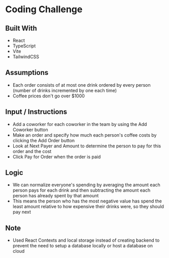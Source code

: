 # Coding Challenge

## Built With

-   React
-   TypeScript
-   Vite
-   TailwindCSS

## Assumptions

-   Each order consists of at most one drink ordered by every person (number of drinks incremented by one each time)
-   Coffee prices don't go over $1000

## Input / Instructions

-   Add a coworker for each coworker in the team by using the Add Coworker button
-   Make an order and specify how much each person's coffee costs by clicking the Add Order button
-   Look at Next Payer and Amount to determine the person to pay for this order and the cost
-   Click Pay for Order when the order is paid

## Logic

-   We can normalize everyone's spending by averaging the amount each person pays for each drink and then subtracting the amount each person has already spent by that amount
-   This means the person who has the most negative value has spend the least amount relative to how expensive their drinks were, so they should pay next

## Note

-   Used React Contexts and local storage instead of creating backend to prevent the need to setup a database locally or host a database on cloud
